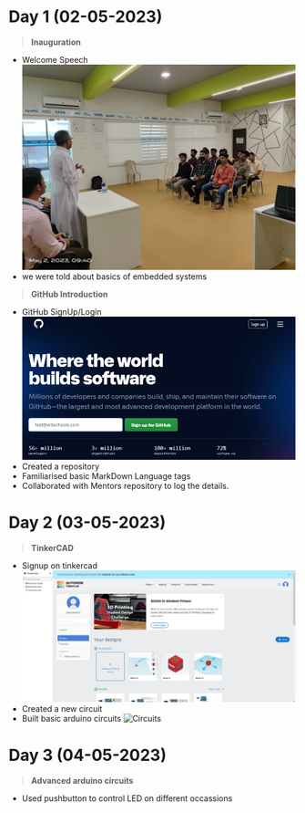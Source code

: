 # Day 1  (02-05-2023)

 > **Inauguration**
 * Welcome Speech
 ![Welcome Speech](https://github.com/sooryanath1/Internship1/blob/main/InternshipDay1.jpg)
 * we were told about basics of embedded systems
> **GitHub Introduction**
* GitHub SignUp/Login
![GitHub Login Page](https://github.com/sooryanath1/Internship1/blob/main/img_githup_sign_up.png)
* Created a repository
* Familiarised basic MarkDown Language tags
* Collaborated with Mentors repository to log the details.
# Day 2  (03-05-2023)
> **TinkerCAD**
* Signup on tinkercad
![tinkercad](https://github.com/sooryanath1/Internship1/blob/main/img/tinkerCAD.png)
* Created a new circuit
* Built basic arduino circuits
![Circuits](gallery-row: )

# Day 3  (04-05-2023)
> **Advanced arduino circuits**
* Used pushbutton to control LED on different occassions
